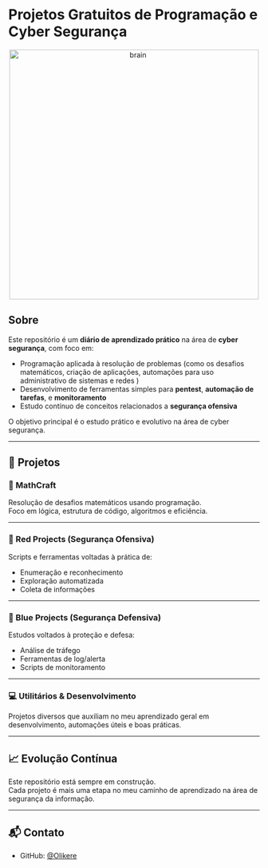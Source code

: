 
# Projetos Gratuitos de Programação e Cyber Segurança

<p align="center">
  <img src="https://github.com/Olikere/Free-Projects/raw/main/images/brain.png" alt="brain" width="500" />
</p>



## Sobre

Este repositório é um **diário de aprendizado prático** na área de **cyber segurança**, com foco em:

- Programação aplicada à resolução de problemas (como os desafios matemáticos, criação de aplicações, automações para uso administrativo de sistemas e redes )
- Desenvolvimento de ferramentas simples para **pentest**, **automação de tarefas**, e **monitoramento**
- Estudo contínuo de conceitos relacionados a **segurança ofensiva** 

O objetivo principal é o estudo prático e evolutivo na área de cyber segurança.


------------------


## 🧠 Projetos

### 🔢 MathCraft

Resolução de desafios matemáticos usando programação.  
Foco em lógica, estrutura de código, algoritmos e eficiência.


------------------


### 🔴 Red Projects (Segurança Ofensiva)
Scripts e ferramentas voltadas à prática de:
- Enumeração e reconhecimento
- Exploração automatizada
- Coleta de informações


------------------


### 🔵 Blue Projects (Segurança Defensiva)
Estudos voltados à proteção e defesa:
- Análise de tráfego
- Ferramentas de log/alerta
- Scripts de monitoramento

---

### 💻 Utilitários & Desenvolvimento
Projetos diversos que auxiliam no meu aprendizado geral em desenvolvimento, automações úteis e boas práticas.

---

## 📈 Evolução Contínua

Este repositório está sempre em construção.  
Cada projeto é mais uma etapa no meu caminho de aprendizado na área de segurança da informação.

---

## 📬 Contato

- GitHub: [@Olikere](https://github.com/Olikere)
